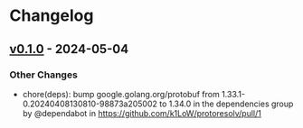 # Changelog

## [v0.1.0](https://github.com/k1LoW/protoresolv/commits/v0.1.0) - 2024-05-04
### Other Changes
- chore(deps): bump google.golang.org/protobuf from 1.33.1-0.20240408130810-98873a205002 to 1.34.0 in the dependencies group by @dependabot in https://github.com/k1LoW/protoresolv/pull/1

